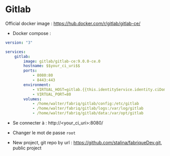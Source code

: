 Gitlab
============

Official docker image : https://hub.docker.com/r/gitlab/gitlab-ce/


* Docker compose :

```yml
version: "3"

services:
    gitlab:
        image: gitlab/gitlab-ce:9.0.0-ce.0
        hostname: $$your_ci_uri$$
        ports:
            - 8080:80
            - 8443:443
        environment:
            - VIRTUAL_HOST=gitlab.{{this.identityService.identity.ciDomain}}
            - VIRTUAL_PORT=80                   
        volumes:
            - /home/walter/fabriq/gitlab/config:/etc/gitlab 
            - /home/walter/fabriq/gitlab/logs:/var/log/gitlab 
            - /home/walter/fabriq/gitlab/data:/var/opt/gitlab 

```

* Se connecter à :
http://<your_ci_uri>:8080/

* Changer le mot de passe `root`
* New project, git repo by url : https://github.com/stalina/fabriqueDev.git, public project
